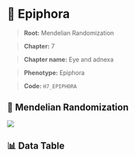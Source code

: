 # 🧪 Epiphora

> **Root:** Mendelian Randomization

> **Chapter:** 7  

> **Chapter name:** Eye and adnexa

> **Phenotype:** Epiphora  

> **Code:** `H7_EPIPHORA`

## 🧬 Mendelian Randomization  

<img src="/MR/Figures/Forward/H7_EPIPHORA.png"/>

## 📊 Data Table

<CsvTableMRF src="/MR/Data/Forward/H7_EPIPHORA.csv"/>
